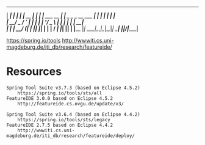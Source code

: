
 ______         _                    _____ _____  ______ 
 |  ____|       | |                  |_   _|  __ \|  ____|
 | |__ ___  __ _| |_ _   _ _ __ ___    | | | |  | | |__   
 |  __/ _ \/ _` | __| | | | '__/ _ \   | | | |  | |  __|  
 | | |  __/ (_| | |_| |_| | | |  __/  _| |_| |__| | |____ 
 |_|  \___|\__,_|\__|\__,_|_|  \___| |_____|_____/|______|
                                                                                            

https://spring.io/tools
http://wwwiti.cs.uni-magdeburg.de/iti_db/research/featureide/		


# Resources

	Spring Tool Suite v3.7.3 (based on Eclipse 4.5.2)
		https://spring.io/tools/sts/all
	FeatureIDE 3.0.0 based on Eclipse 4.5.2 
		http://featureide.cs.ovgu.de/update/v3/
	
	Spring Tool Suite v3.6.4 (based on Eclipse 4.4.2)
		https://spring.io/tools/sts/legacy
	FeatureIDE 2.7.5 based on Eclipse 4.4.2 
		http://wwwiti.cs.uni-magdeburg.de/iti_db/research/featureide/deploy/
		